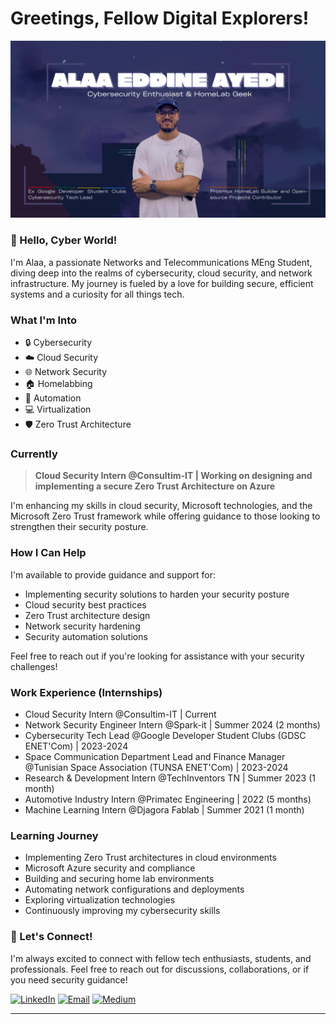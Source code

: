 # Greetings, Fellow Digital Explorers!
![Alt text](Cybersecurity_Enthusiast.png)

### 👋 Hello, Cyber World!
I'm Alaa, a passionate Networks and Telecommunications MEng Student, diving deep into the realms of cybersecurity, cloud security, and network infrastructure. My journey is fueled by a love for building secure, efficient systems and a curiosity for all things tech.

### What I'm Into
- 🔒 Cybersecurity
- ☁️ Cloud Security
- 🌐 Network Security
- 🏠 Homelabbing
- 🤖 Automation
- 💻 Virtualization
- 🛡️ Zero Trust Architecture

### Currently
> **Cloud Security Intern @Consultim-IT | Working on designing and implementing a secure Zero Trust Architecture on Azure**

I'm enhancing my skills in cloud security, Microsoft technologies, and the Microsoft Zero Trust framework while offering guidance to those looking to strengthen their security posture.

### How I Can Help
I'm available to provide guidance and support for:
- Implementing security solutions to harden your security posture
- Cloud security best practices
- Zero Trust architecture design
- Network security hardening
- Security automation solutions

Feel free to reach out if you're looking for assistance with your security challenges!

### Work Experience (Internships)
- Cloud Security Intern @Consultim-IT | Current
- Network Security Engineer Intern @Spark-it | Summer 2024 (2 months)
- Cybersecurity Tech Lead @Google Developer Student Clubs (GDSC ENET'Com) | 2023-2024
- Space Communication Department Lead and Finance Manager @Tunisian Space Association (TUNSA ENET'Com) | 2023-2024
- Research & Development Intern @TechInventors TN | Summer 2023 (1 month)
- Automotive Industry Intern @Primatec Engineering | 2022 (5 months)
- Machine Learning Intern @Djagora Fablab | Summer 2021 (1 month)
  
### Learning Journey
- Implementing Zero Trust architectures in cloud environments
- Microsoft Azure security and compliance
- Building and securing home lab environments
- Automating network configurations and deployments
- Exploring virtualization technologies
- Continuously improving my cybersecurity skills

### 🤝 Let's Connect!
I'm always excited to connect with fellow tech enthusiasts, students, and professionals. Feel free to reach out for discussions, collaborations, or if you need security guidance!

[![LinkedIn](https://img.shields.io/badge/LinkedIn-0077B5?style=for-the-badge&logo=linkedin&logoColor=white)](https://linkedin.com/in/alaaeddineayedi)
[![Email](https://img.shields.io/badge/Email-D14836?style=for-the-badge&logo=gmail&logoColor=white)](mailto:alaa.ayedi.personal@google.com)
[![Medium](https://img.shields.io/badge/Medium-12100E?style=for-the-badge&logo=medium&logoColor=white)](https://medium.com/@alaayedi090)

---
<div align="center">
</div>
